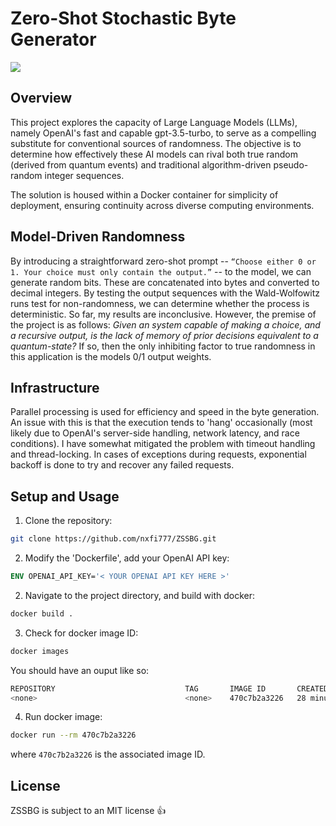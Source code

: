 # Zero-Shot Stochastic Byte Generator

[<img src="https://github.com/nxfi777/ZSSBG/assets/127808926/028d7bad-4216-4ac3-aecc-c3896fe9a55b">](https://youtu.be/0od-NuK8J6Y)

## Overview
This project explores the capacity of Large Language Models (LLMs), namely OpenAI's fast and capable gpt-3.5-turbo, to serve as a compelling substitute for conventional sources of randomness. The objective is to determine how effectively these AI models can rival both true random (derived from quantum events) and traditional algorithm-driven pseudo-random integer sequences. 

The solution is housed within a Docker container for simplicity of deployment, ensuring continuity across diverse computing environments.

## Model-Driven Randomness
By introducing a straightforward zero-shot prompt -- `“Choose either 0 or 1. Your choice must only contain the output.”` -- to the model, we can generate random bits. These are concatenated into bytes and converted to decimal integers. By testing the output sequences with the Wald-Wolfowitz runs test for non-randomness, we can determine whether the process is deterministic. So far, my results are inconclusive. However, the premise of the project is as follows: _Given an system capable of making a choice, and a recursive output, is the lack of memory of prior decisions equivalent to a quantum-state?_ If so, then the only inhibiting factor to true randomness in this application is the models 0/1 output weights.

## Infrastructure
Parallel processing is used for efficiency and speed in the byte generation. An issue with this is that the execution tends to 'hang' occasionally (most likely due to OpenAI's server-side handling, network latency, and race conditions). I have somewhat mitigated the problem with timeout handling and thread-locking. In cases of exceptions during requests, exponential backoff is done to try and recover any failed requests.

## Setup and Usage
1. Clone the repository:
```sh
git clone https://github.com/nxfi777/ZSSBG.git
```

2. Modify the 'Dockerfile', add your OpenAI API key:
```dockerfile
ENV OPENAI_API_KEY='< YOUR OPENAI API KEY HERE >'
```

2. Navigate to the project directory, and build with docker:
```sh
docker build .
```

3. Check for docker image ID:
```sh
docker images
```

You should have an ouput like so:
```sh
REPOSITORY                             TAG       IMAGE ID       CREATED          SIZE
<none>                                 <none>    470c7b2a3226   28 minutes ago   376MB
```

4. Run docker image:
```sh
docker run --rm 470c7b2a3226
```

where `470c7b2a3226` is the associated image ID.

## License
ZSSBG is subject to an MIT license 👍

